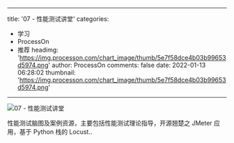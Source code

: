 
---
title: '07 - 性能测试讲堂'
categories: 
 - 学习
 - ProcessOn
 - 推荐
headimg: 'https://img.processon.com/chart_image/thumb/5e7f58dce4b03b99653d5974.png'
author: ProcessOn
comments: false
date: 2022-01-13 06:28:02
thumbnail: 'https://img.processon.com/chart_image/thumb/5e7f58dce4b03b99653d5974.png'
---

<div>   
<img class="thumb" alt="07 - 性能测试讲堂" src="https://img.processon.com/chart_image/thumb/5e7f58dce4b03b99653d5974.png" referrerpolicy="no-referrer">
<p>性能测试脑图及案例资源，主要包括性能测试理论指导，开源翘楚之 JMeter 应用，基于 Python 栈的 Locust..</p>  
</div>
            